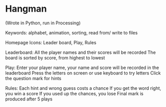 # Hangman
(Wrote in Python, run in Processing)

Keywords: alphabet, animation, sorting, read from/ write to files

Homepage Icons:
  Leader board, Play, Rules
  
Leaderboard: 
  All the player names and their scores will be recorded
  The board is sorted by score, from highest to lowest
  
Play:
  Enter your player name, your name and score will be recorded in the leaderboard
  Press the letters on screen or use keyboard to try letters
  Click the question mark for hints
  
Rules:
  Each hint and wrong guess costs a chance
  If you get the word right, you win a score
  If you used up the chances, you lose
  Final mark is produced after 5 plays

